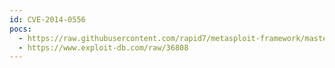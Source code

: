 ```yaml
---
id: CVE-2014-0556
pocs:
  - https://raw.githubusercontent.com/rapid7/metasploit-framework/master/modules/exploits/windows/browser/adobe_flash_copy_pixels_to_byte_array.rb
  - https://www.exploit-db.com/raw/36808
---
```

